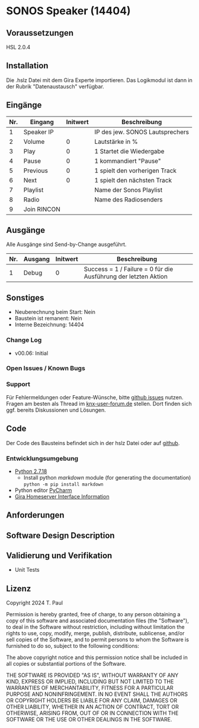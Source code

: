 # SONOS Speaker (14404)

## Voraussetzungen
HSL 2.0.4

## Installation
Die .hslz Datei mit dem Gira Experte importieren. Das Logikmodul ist dann in der Rubrik "Datenaustausch" verfügbar.

## Eingänge

| Nr. | Eingang      | Initwert | Beschreibung                    |
|-----|--------------|----------|---------------------------------|
| 1   | Speaker IP   |          | IP des jew. SONOS Lautsprechers |
| 2   | Volume       | 0        | Lautstärke in %                 | 
| 3   | Play         | 0        | 1 Startet die Wiedergabe        |
| 4   | Pause        | 0        | 1 kommandiert "Pause"           | 
| 5   | Previous     | 0        | 1 spielt den vorherigen Track   |
| 6   | Next         | 0        | 1 spielt den nächsten Track     |
| 7   | Playlist     |          | Name der Sonos Playlist         |
| 8   | Radio        |          | Name des Radiosenders           |
| 9   | Join RINCON  |          |                                 |


## Ausgänge
Alle Ausgänge sind Send-by-Change ausgeführt.

| Nr. | Ausgang | Initwert | Beschreibung                                                    |
|-----|---------|----------|-----------------------------------------------------------------|
| 1   | Debug   | 0        | Success = 1 / Failure = 0 für die Ausführung der letzten Aktion |


## Sonstiges

- Neuberechnung beim Start: Nein
- Baustein ist remanent: Nein
- Interne Bezeichnung: 14404

### Change Log

- v00.06: Initial

### Open Issues / Known Bugs



### Support

Für Fehlermeldungen oder Feature-Wünsche, bitte [github issues](https://github.com/En3rGy/14401_FeiertageFerien/issues) nutzen.
Fragen am besten als Thread im [knx-user-forum.de](https://knx-user-forum.de) stellen. Dort finden sich ggf. bereits Diskussionen und Lösungen.

## Code

Der Code des Bausteins befindet sich in der hslz Datei oder auf [github](https://github.com/En3rGy/14401_FeiertageFerien).

### Entwicklungsumgebung

- [Python 2.7.18](https://www.python.org/download/releases/2.7/)
    - Install python *markdown* module (for generating the documentation) `python -m pip install markdown`
- Python editor [PyCharm](https://www.jetbrains.com/pycharm/)
- [Gira Homeserver Interface Information](http://www.hs-help.net/hshelp/gira/other_documentation/Schnittstelleninformationen.zip)

## Anforderungen


## Software Design Description



## Validierung und Verifikation

- Unit Tests

## Lizenz

Copyright 2024 T. Paul

Permission is hereby granted, free of charge, to any person obtaining a copy of this software and associated documentation files (the "Software"), to deal in the Software without restriction, including without limitation the rights to use, copy, modify, merge, publish, distribute, sublicense, and/or sell copies of the Software, and to permit persons to whom the Software is furnished to do so, subject to the following conditions:

The above copyright notice and this permission notice shall be included in all copies or substantial portions of the Software.

THE SOFTWARE IS PROVIDED "AS IS", WITHOUT WARRANTY OF ANY KIND, EXPRESS OR IMPLIED, INCLUDING BUT NOT LIMITED TO THE WARRANTIES OF MERCHANTABILITY, FITNESS FOR A PARTICULAR PURPOSE AND NONINFRINGEMENT. IN NO EVENT SHALL THE AUTHORS OR COPYRIGHT HOLDERS BE LIABLE FOR ANY CLAIM, DAMAGES OR OTHER LIABILITY, WHETHER IN AN ACTION OF CONTRACT, TORT OR OTHERWISE, ARISING FROM, OUT OF OR IN CONNECTION WITH THE SOFTWARE OR THE USE OR OTHER DEALINGS IN THE SOFTWARE.
